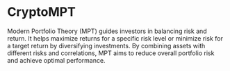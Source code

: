 # CryptoMPT

Modern Portfolio Theory (MPT) guides investors in balancing risk and return. It helps maximize returns for a specific risk level or minimize risk for a target return by diversifying investments. By combining assets with different risks and correlations, MPT aims to reduce overall portfolio risk and achieve optimal performance.
